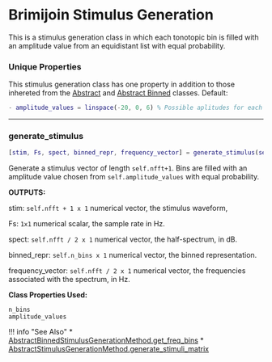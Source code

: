 # Brimijoin Stimulus Generation

This is a stimulus generation class in which each tonotopic bin is filled with an amplitude value from an equidistant list with equal probability.

### Unique Properties

This stimulus generation class has one property in addition to those inhereted from the [Abstract](../AbstractStimulusGenerationMethod) and [Abstract Binned](../AbstractBinnedStimulusGenerationMethod) classes. Default:

```matlab
- amplitude_values = linspace(-20, 0, 6) % Possible aplitudes for each bin (dB)
```

-------

### generate_stimulus

```matlab
[stim, Fs, spect, binned_repr, frequency_vector] = generate_stimulus(self)
```

Generate a stimulus vector of length `self.nfft+1`.
Bins are filled with an amplitude value chosen from `self.amplitude_values`
with equal probability.

**OUTPUTS:**

stim: `self.nfft + 1 x 1` numerical vector,
the stimulus waveform,

Fs: `1x1` numerical scalar,
the sample rate in Hz.

spect: `self.nfft / 2 x 1` numerical vector,
the half-spectrum, in dB.

binned_repr: `self.n_bins x 1` numerical vector,
the binned representation.

frequency_vector: `self.nfft / 2 x 1` numerical vector,
the frequencies associated with the spectrum, in Hz.

**Class Properties Used:**

```
n_bins
amplitude_values
```



!!! info "See Also"
    * [AbstractBinnedStimulusGenerationMethod.get_freq_bins](../AbstractBinnedStimulusGenerationMethod/#get_freq_bins)
    * [AbstractStimulusGenerationMethod.generate_stimuli_matrix](../AbstractStimulusGenerationMethod/#generate_stimuli_matrix)



